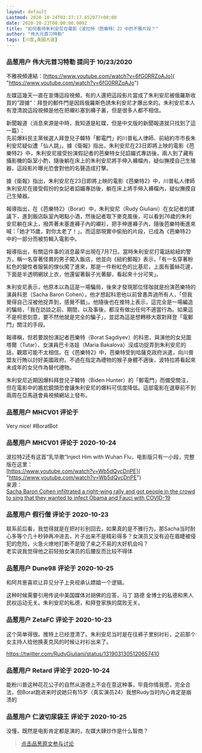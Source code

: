 ```yaml
---
layout: default
Lastmod: 2020-10-24T03:37:17.652077+00:00
date: 2020-10-23T00:00:00.000Z
title: "如何看待朱利安尼在電影《波拉特（芭樂特）2》中的不雅片段？"
author: "伟大元首习特勒"
tags: [川普,美國大選]
---
```



### 品葱用户 **伟大元首习特勒** 提问于 10/23/2020
    
不雅視頻連結：[https://www.youtube.com/watch?v=6fG0RRZoAJo]( "https://www.youtube.com/watch?v=6fG0RRZoAJo")  
  
左媒這幾天一直在宣傳這段視頻，有的人還把這段影片當成了朱利安尼被俄羅斯收買的”證據“：拜登的郵件門是因爲俄羅斯色誘朱利安尼才爆出來的。朱利安尼本人有澄清說這段視頻是他在把襯衫塞到褲子裏，但是很多人都不相信。  
  
新聞報道（消息來源是中時，我知道是紅媒，但是中文版的新聞報道就只找到了這一篇）：  
先前爆料民主黨候選人拜登兒子韓特「郵電門」的川普私人律師、前紐約市市長朱利安尼疑似遭「仙人跳」。據《衛報》指出，朱利安尼在23日即將上映的電影《芭樂特2》中，朱利安尼接受扮演假記者的芭樂特女兒諂媚式專訪後，兩人到了藏有攝影機的臥室小酌，隨後躺在床上的朱利安尼將手伸入褲檔內，疑似撫摸自己生殖器，這段影片曝光恐會對他的名聲造成打擊。  
  
據《衛報》指出，朱利安尼在23日即將上映的電影《芭樂特2》中，川普私人律師朱利安尼在接受假扮的女記者諂媚專訪後，躺在床上將手伸入褲檔內，疑似撫摸自己生殖器。  
  
報導指出，在《芭樂特2》（Borat）中，朱利安尼（Rudy Giuliani）在女記者的建議下，進到飯店臥室內喝點小酒，然後記者取下麥克風後，可以看到76歲的朱利安尼躺在床上，撥弄著未塞進褲子內的襯衫，把手伸進褲子內，隨後芭樂特衝進來喊：「她才15歲，對你太老了！」。而這部現實中偷拍的片段，已成為《芭樂特2》中的一部分而被剪輯入電影中。  
  
報導指出，有關這件事的消息最早出現在7月7日。當時朱利安尼打電話給紐約警方，稱一名穿著怪異的男子闖入飯店，他並向《紐約郵報》表示，「有一名穿著粉紅色的變性者服裝的傢伙闖了進來，那是一件粉紅色的比基尼，上面有蕾絲花邊，下面是半透明網狀上衣，他還留著鬍子光著腳，看起來十分可笑」。  
  
朱利安尼表示，他原本以為這是一場騙局，後來才發現那位怪咖就是扮演芭樂特的演員科恩（Sacha Baron Cohen），他才想起科恩他以前曾愚弄過所有人，「但我覺得自己沒被他捉弄到，感覺不錯」。他隨後也在推特上表示，這完全是一場編造的騙局，「我在訪談之前、期間，以及事後，都沒有做出任何不適當行為。如果這不是柯恩刻意，要不然他就是完全的騙子」，並認為這是想轉移大眾對拜登「電郵門」關注的手段。  
  
報導稱，但若要說扮演記者芭樂特（Borat Sagdiyev）的科恩，與演他的女兒圖塔爾（Tutar）、女演員巴卡洛娃（Maria Bakalova）沒成功捉弄到朱利安尼的話，觀眾可能不太相信。在《芭樂特2》中，芭樂特受到哈薩克政府派遣，向川普盟友行賄以討好美國政府。不過在指定為禮物的猴子身體不適後，波特拉將看起來未成年的女兒作為替代禮物。  
  
朱利安尼近期因爆料拜登兒子韓特（Biden Hunter）的「郵電門」而備受關注，但在電影中的尷尬鏡頭恐會讓朱利安尼的爆料可信度降低。這部電影在選舉前不到兩周在亞馬遜會員視頻網站上發布。
    
                

### 品葱用户 **MHCV01** 评论于 
        
Very nice! #BoratBot
        
                

### 品葱用户 **MHCV01** 评论于 2020-10-24
        
波拉特2还有这首“乳华歌”Inject Him with Wuhan Flu，电影版只有一小段，完整版在这里：  
[https://www.youtube.com/watch?v=Wb5dQycDnPE]( "https://www.youtube.com/watch?v=Wb5dQycDnPE")  
来源：  
[Sacha Baron Cohen infiltrated a right-wing rally and got people in the crowd to sing that they wanted to infect Obama and Fauci with COVID-19]( "https://www.businessinsider.com/sacha-baron-cohen-pranked-rally-led-singalong-wuhan-flu-2020-6")
        
                

### 品葱用户 **假行僧** 评论于 2020-10-23
        
联系前后看，我觉得就是在把衬衫别回去，如果真的是不雅行为，那Sacha当时耐心多等个几十秒钟再冲进去，片子出来不是精彩得多？女演员又没有迫在眉睫被侵犯的危险，火急火燎地打断不是毁了来之不易的大好机会吗？  
老实说我觉得他之前轻拍女演员的后腰反而比较不得体
        
                

### 品葱用户 **Dune98** 评论于 2020-10-25
        
和阿共崽喜欢让异见分子上央视承认嫖娼一个逻辑。  
  
这种时候需要引用传说中美国媒体对胡佛的应答，马丁 路德 金博士的私德和黑人民权运动无关。朱利安尼的私德，和拜登家族的腐败无关。
        
                

### 品葱用户 **ZetaFC** 评论于 2020-10-23
        
这个简单得很。推特上已经澄清了。朱利安尼当时是在往裤子里别衬衫，之前那个女主持人给他换麦克风的时候让衬衫出来了。  
  
https://twitter.com/RudyGiuliani/status/1319031305120657410
        
                

### 品葱用户 **Retard** 评论于 2020-10-24
        
能粉川普这种花花公子的自然从道德上不会在意这种事，毕竟你情我愿，完全合法，但Borat跑进来时说她只有15岁（真实演员24）我想Rudy当时内心肯定是崩溃的
        
                

### 品葱用户 **仁波切尿袋王** 评论于 2020-10-25
        
没懂，既然是电影肯定都是演的，左媒大肆炒作是什么智商？
        
                





> [点击品葱原文参与讨论](https://pincong.rocks/question/32596)

